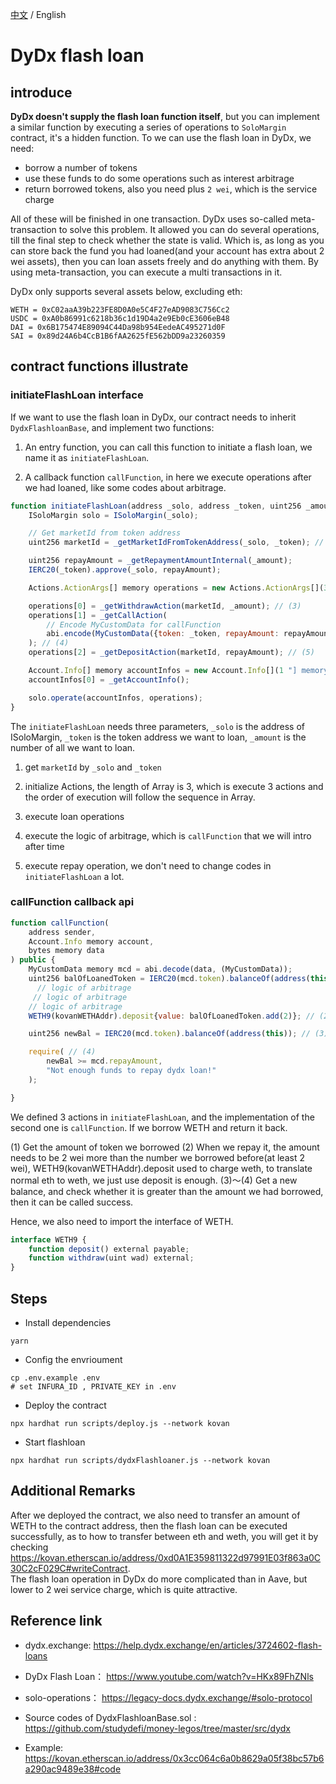 [中文](./README-CN.md) / English

# DyDx flash loan  
## introduce    
**DyDx doesn't supply the flash loan function itself**, but you can implement a similar function by executing a series of operations to `SoloMargin` contract, it's a hidden function. To we can use the flash loan in DyDx, we need: 

- borrow a number of tokens
- use these funds to do some operations such as interest arbitrage
- return borrowed tokens, also you need plus `2 wei`, which is the service charge

All of these will be finished in one transaction. DyDx uses so-called meta-transaction to solve this problem. It allowed you can do several operations, till the final step to check whether the state is valid. Which is, as long as you can store back the fund you had loaned(and your account has extra about 2 wei assets), then you can loan assets freely and do anything with them. By using meta-transaction, you can execute a multi transactions in it.

DyDx only supports several assets below, excluding eth: 

```
WETH = 0xC02aaA39b223FE8D0A0e5C4F27eAD9083C756Cc2
USDC = 0xA0b86991c6218b36c1d19D4a2e9Eb0cE3606eB48
DAI = 0x6B175474E89094C44Da98b954EedeAC495271d0F
SAI = 0x89d24A6b4CcB1B6fAA2625fE562bDD9a23260359
```

## contract functions illustrate  
### initiateFlashLoan interface  
If we want to use the flash loan in DyDx, our contract needs to inherit `DydxFlashloanBase`, and implement two functions: 
1. An entry function, you can call this function to initiate a flash loan, we name it as `initiateFlashLoan`.

2. A callback function `callFunction`, in here we execute operations after we had loaned, like some codes about arbitrage.

```js
function initiateFlashLoan(address _solo, address _token, uint256 _amount) external {
    ISoloMargin solo = ISoloMargin(_solo);

    // Get marketId from token address
    uint256 marketId = _getMarketIdFromTokenAddress(_solo, _token); // (1)

    uint256 repayAmount = _getRepaymentAmountInternal(_amount);
    IERC20(_token).approve(_solo, repayAmount);

    Actions.ActionArgs[] memory operations = new Actions.ActionArgs[](3 "] memory operations = new Actions.ActionArgs["); // (2)

    operations[0] = _getWithdrawAction(marketId, _amount); // (3)
    operations[1] = _getCallAction(
        // Encode MyCustomData for callFunction
        abi.encode(MyCustomData({token: _token, repayAmount: repayAmount}))
    ); // (4)
    operations[2] = _getDepositAction(marketId, repayAmount); // (5)

    Account.Info[] memory accountInfos = new Account.Info[](1 "] memory accountInfos = new Account.Info[");
    accountInfos[0] = _getAccountInfo();

    solo.operate(accountInfos, operations);
}
```

The `initiateFlashLoan` needs three parameters, `_solo` is the address of ISoloMargin, `_token` is the token address we want to loan, `_amount` is the number of all we want to loan.

1. get `marketId` by `_solo` and `_token` 

2. initialize Actions, the length of Array is 3, which is execute 3 actions and the order of execution will follow the sequence in Array.

3. execute loan operations

4. execute the logic of arbitrage, which is `callFunction` that we will intro after time

5. execute repay operation, we don't need to change codes in `initiateFlashLoan` a lot.

### callFunction callback api  

```js
function callFunction(
    address sender,
    Account.Info memory account,
    bytes memory data
) public {
    MyCustomData memory mcd = abi.decode(data, (MyCustomData));
    uint256 balOfLoanedToken = IERC20(mcd.token).balanceOf(address(this)); // (1)
      // logic of arbitrage
     // logic of arbitrage
    // logic of arbitrage
    WETH9(kovanWETHAddr).deposit{value: balOfLoanedToken.add(2)}; // (2)

    uint256 newBal = IERC20(mcd.token).balanceOf(address(this)); // (3)

    require( // (4)
        newBal >= mcd.repayAmount,
        "Not enough funds to repay dydx loan!"
    );

}
```

We defined 3 actions in `initiateFlashLoan`, and the implementation of the second one is `callFunction`. If we borrow WETH and return it back.

(1) Get the amount of token we borrowed
(2) When we repay it, the amount needs to be 2 wei more than the number we borrowed before(at least 2 wei), WETH9(kovanWETHAddr).deposit used to charge weth, to translate normal eth to weth, we just use deposit is enough. 
(3)～(4) Get a new balance, and check whether it is greater than the amount we had borrowed, then it can be called success.

Hence, we also need to import the interface of WETH.

```js
interface WETH9 {
    function deposit() external payable;
    function withdraw(uint wad) external;
}
```

## Steps  
- Install dependencies  
```shell
yarn
```

- Config the envrioument  
```shell
cp .env.example .env
# set INFURA_ID , PRIVATE_KEY in .env
```

- Deploy the contract  
```shell
npx hardhat run scripts/deploy.js --network kovan
```

- Start flashloan  
```shell
npx hardhat run scripts/dydxFlashloaner.js --network kovan
```

## Additional Remarks
After we deployed the contract, we also need to transfer an amount of WETH to the contract address, then the flash loan can be executed successfully, as to how to transfer between eth and weth, you will get it by checking https://kovan.etherscan.io/address/0xd0A1E359811322d97991E03f863a0C30C2cF029C#writeContract.  
The flash loan operation in DyDx do more complicated than in Aave, but lower to 2 wei service charge, which is quite attractive.

## Reference link  

- dydx.exchange: https://help.dydx.exchange/en/articles/3724602-flash-loans    

- DyDx Flash Loan： https://www.youtube.com/watch?v=HKx89FhZNls  

- solo-operations： https://legacy-docs.dydx.exchange/#solo-protocol   

- Source codes of DydxFlashloanBase.sol : https://github.com/studydefi/money-legos/tree/master/src/dydx  
- Example: https://kovan.etherscan.io/address/0x3cc064c6a0b8629a05f38bc57b6a290ac9489e38#code   
